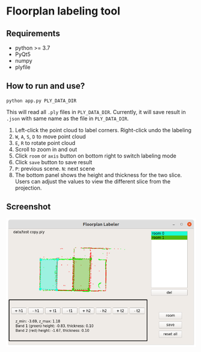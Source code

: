 # Floorplan labeling tool

## Requirements
* python >= 3.7
* PyQt5
* numpy
* plyfile

## How to run and use?
```
python app.py PLY_DATA_DIR
```
This will read all `.ply` files in `PLY_DATA_DIR`.
Currently, it will save result in `.json` with same name as the file in `PLY_DATA_DIR`.

1. Left-click the point cloud to label corners. Right-click undo the labeling
2. `W`, `A`, `S`, `D` to move point cloud 
3. `E`, `R` to rotate point cloud
4. Scroll to zoom in and out
5. Click `room` or `axis` button on bottom right to switch labeling mode
6. Click `save` button to save result
7. `P`: previous scene. `N`: next scene
8. The bottom panel shows the height and thickness for the two slice. Users can adjust the values to view the different slice from the  projection.

## Screenshot
![](./materials/demo.png)
